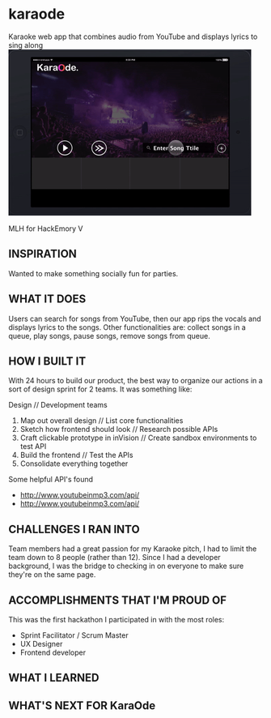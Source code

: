 # karaode
Karaoke web app that combines audio from YouTube and displays lyrics to sing along
[![animated gif](photos/karaode.gif)](https://invis.io/SGB0U0AD7
 "Click to try out the KaraOde App")

MLH for HackEmory V


## INSPIRATION
Wanted to make something socially fun for parties.

## WHAT IT DOES
Users can search for songs from YouTube, then our app rips the vocals and displays lyrics to the songs. Other functionalities are: collect songs in a queue, play songs, pause songs, remove songs from queue.

## HOW I BUILT IT
With 24 hours to build our product, the best way to organize our actions in a sort of design sprint for 2 teams. It was something like:

Design // Development teams
1. Map out overall design // List core functionalities
2. Sketch how frontend should look // Research possible APIs
3. Craft clickable prototype in inVision // Create sandbox environments to test API
4. Build the frontend // Test the APIs
5. Consolidate everything together

Some helpful API's found
* http://www.youtubeinmp3.com/api/
* http://www.youtubeinmp3.com/api/



## CHALLENGES I RAN INTO
Team members had a great passion for my Karaoke pitch, I had to limit the team down to 8 people (rather than 12). Since I had a developer background, I was the bridge to checking in on everyone to make sure they're on the same page.


## ACCOMPLISHMENTS THAT I'M PROUD OF
This was the first hackathon I participated in with the most roles:
* Sprint Facilitator / Scrum Master
* UX Designer
* Frontend developer

## WHAT I LEARNED

## WHAT'S NEXT FOR KaraOde
